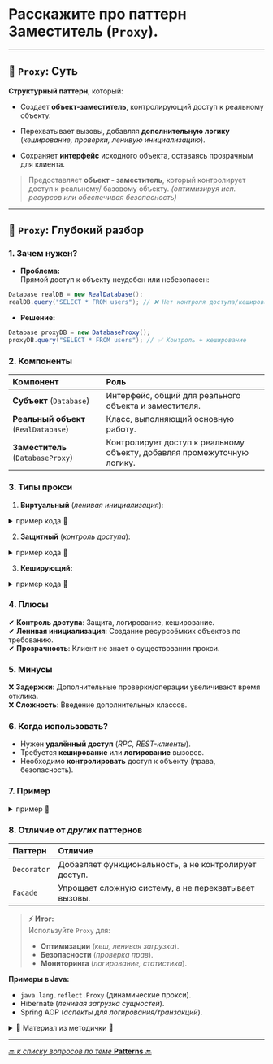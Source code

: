 # Расскажите про паттерн Заместитель (`Proxy`).

---
## 🎯 `Proxy`: Суть

**Структурный паттерн**, который:


* Создает **объект-заместитель**, контролирующий доступ к реальному объекту.


* Перехватывает вызовы, добавляя **дополнительную логику** (_кеширование, проверки, ленивую инициализацию_).


* Сохраняет **интерфейс** исходного объекта, оставаясь прозрачным для клиента.

> Предоставляет **объект - заместитель**, который контролирует доступ к реальному/ базовому объекту.
> _(оптимизируя исп. ресурсов или обеспечивая безопасность)_ 

---
## 📌 `Proxy`: Глубокий разбор

### 1. Зачем нужен?
* **Проблема:**  
   Прямой доступ к объекту неудобен или небезопасен:

```java
Database realDB = new RealDatabase();  
realDB.query("SELECT * FROM users"); // ❌ Нет контроля доступа/кеширования  
```

* **Решение:**

```java
Database proxyDB = new DatabaseProxy();  
proxyDB.query("SELECT * FROM users"); // ✅ Контроль + кеширование
```

### 2. Компоненты

| Компонент                            | 	Роль                                                                    |
|:-------------------------------------|:-------------------------------------------------------------------------|
| **Субъект** (`Database`)             | 	Интерфейс, общий для реального объекта и заместителя.                   |
| **Реальный объект** (`RealDatabase`) | 	Класс, выполняющий основную работу.                                     |
| **Заместитель** (`DatabaseProxy`)    | 	Контролирует доступ к реальному объекту, добавляя промежуточную логику. |

### 3. Типы прокси
1. **Виртуальный** (_ленивая инициализация_):

<details>
        <summary>пример кода 🔽</summary>

```java
public class ImageProxy implements Image {
   private RealImage realImage;
   @Override
   public void display() {
      if (realImage == null) {
         realImage = new RealImage(); // Создаём только при необходимости  
      }
      realImage.display();
   }
}  
```
</details>



2. **Защитный** (_контроль доступа_):

<details>
        <summary>пример кода 🔽</summary>

```java
public class SecureDatabaseProxy implements Database {
   private RealDatabase realDB;
   private String userRole;

   public SecureDatabaseProxy(String userRole) {
      this.userRole = userRole;
   }

   @Override
   public void query(String sql) {
      if (userRole.equals("ADMIN")) {
         realDB.query(sql); // Только для админов  
      }
   }
}
```
</details>



3. **Кеширующий:**

<details>
        <summary>пример кода 🔽</summary>

```java
public class CachedYouTubeProxy implements YouTubeService {
   private YouTubeService realService;
   private Map<String, Video> cache = new HashMap<>();

   @Override
   public Video getVideo(String id) {
      if (!cache.containsKey(id)) {
         cache.put(id, realService.getVideo(id)); // Сохраняем в кеш  
      }
      return cache.get(id);
   }
}
```
</details>



### 4. Плюсы  
   ✔ **Контроль доступа**: Защита, логирование, кеширование.  
   ✔ **Ленивая инициализация**: Создание ресурсоёмких объектов по требованию.  
   ✔ **Прозрачность**: Клиент не знает о существовании прокси.  

### 5. Минусы  
   ❌ **Задержки**: Дополнительные проверки/операции увеличивают время отклика.  
   ❌ **Сложность**: Введение дополнительных классов.  

### 6. Когда использовать?
* Нужен **удалённый доступ** (_RPC, REST-клиенты_).  
* Требуется **кеширование** или **логирование** вызовов.
* Необходимо **контролировать** доступ к объекту (права, безопасность).

### 7. Пример

<details>
        <summary>пример 🔽</summary>

```java
   interface Database {  
   void query(String sql);  
   }

class RealDatabase implements Database {  
@Override  
public void query(String sql) {  
System.out.println("Executing: " + sql);  
}  
}

class DatabaseProxy implements Database {  
private RealDatabase realDB;

    @Override  
    public void query(String sql) {  
        if (realDB == null) {  
            realDB = new RealDatabase(); // Ленивая инициализация  
        }  
        System.out.println("Log query: " + sql); // Логирование  
        realDB.query(sql);  
    }  
}

// Использование:  
Database db = new DatabaseProxy();  
db.query("SELECT * FROM users");
```

</details>

### 8. Отличие от _других_ паттернов

| Паттерн     | 	Отличие                                               |
|:------------|:-------------------------------------------------------|
| `Decorator` | 	Добавляет функциональность, а не контролирует доступ. |
| `Facade`    | 	Упрощает сложную систему, а не перехватывает вызовы.  |

> **⚡ Итог:**  
> Используйте `Proxy` для:  
> * **Оптимизации** (_кеш, ленивая загрузка_).  
> * **Безопасности** (_проверка прав_).  
> * **Мониторинга** (_логирование, статистика_). 

**Примеры в Java:**
* `java.lang.reflect.Proxy` (динамические прокси).
* Hibernate (_ленивая загрузка сущностей_).
* Spring AOP (_аспекты для логирования/транзакций_).



<details>
        <summary>📝 Материал из методички 🔽</summary>

```text
Структурный паттерн проектирования, который позволяет подставлять вместо реальных объектов 
специальные объекты-заменители, которые перехватывают вызовы к оригинальному объекту, 
позволяя сделать что-то до или после передачи вызова оригиналу.

Заместитель предлагает создать новый класс-дублёр, имеющий тот же интерфейс, 
что и оригинальный служебный объект. 
При получении запроса от клиента объект-заместитель сам бы создавал экземпляр служебного объекта, 
выполняя промежуточную логику, которая выполнялась бы до (или после) вызовов этих же методов 
в настоящем объекте.

+: Позволяет контролировать сервисный объект незаметно для клиента.
- : Увеличивает время отклика от сервиса.
```
</details>

---

[🔙 _к списку вопросов по теме_ **Patterns** 🔙](/ITM/ITM07_Patterns/patterns.md)
